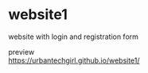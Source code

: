 # website1
website with login and registration form

preview    
https://urbantechgirl.github.io/website1/
